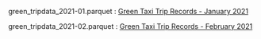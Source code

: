 green_tripdata_2021-01.parquet : [Green Taxi Trip Records - January 2021](https://s3.amazonaws.com/nyc-tlc/trip+data/green_tripdata_2021-01.parquet)

green_tripdata_2021-02.parquet : [Green Taxi Trip Records - February 2021](https://s3.amazonaws.com/nyc-tlc/trip+data/green_tripdata_2021-02.parquet)
